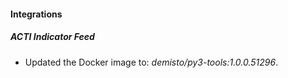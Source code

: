 #### Integrations
##### ACTI Indicator Feed
- Updated the Docker image to: *demisto/py3-tools:1.0.0.51296*.
